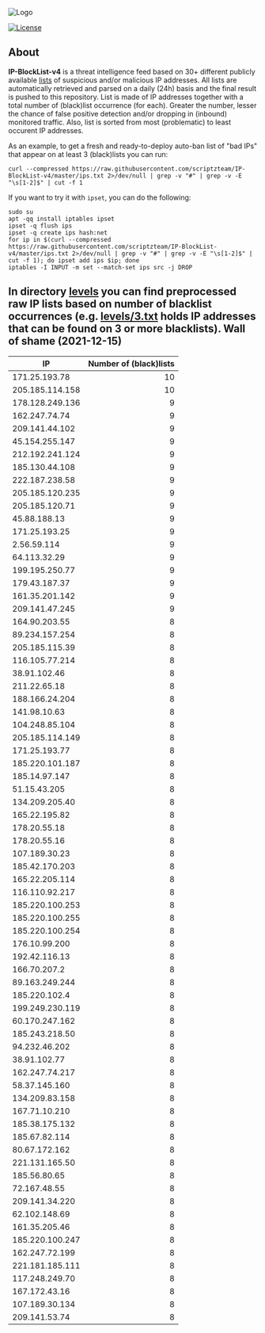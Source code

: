 ![Logo](https://i.imgur.com/PyKLAe7.png)

[![License](https://img.shields.io/badge/license-The_Unlicense-red.svg)](https://unlicense.org/)

About
----

**IP-BlockList-v4** is a threat intelligence feed based on 30+ different publicly available [lists](https://github.com/stamparm/maltrail) of suspicious and/or malicious IP addresses. All lists are automatically retrieved and parsed on a daily (24h) basis and the final result is pushed to this repository. List is made of IP addresses together with a total number of (black)list occurrence (for each). Greater the number, lesser the chance of false positive detection and/or dropping in (inbound) monitored traffic. Also, list is sorted from most (problematic) to least occurent IP addresses.

As an example, to get a fresh and ready-to-deploy auto-ban list of "bad IPs" that appear on at least 3 (black)lists you can run:

```
curl --compressed https://raw.githubusercontent.com/scriptzteam/IP-BlockList-v4/master/ips.txt 2>/dev/null | grep -v "#" | grep -v -E "\s[1-2]$" | cut -f 1
```

If you want to try it with `ipset`, you can do the following:

```
sudo su
apt -qq install iptables ipset
ipset -q flush ips
ipset -q create ips hash:net
for ip in $(curl --compressed https://raw.githubusercontent.com/scriptzteam/IP-BlockList-v4/master/ips.txt 2>/dev/null | grep -v "#" | grep -v -E "\s[1-2]$" | cut -f 1); do ipset add ips $ip; done
iptables -I INPUT -m set --match-set ips src -j DROP
```

In directory [levels](levels) you can find preprocessed raw IP lists based on number of blacklist occurrences (e.g. [levels/3.txt](levels/3.txt) holds IP addresses that can be found on 3 or more blacklists).
Wall of shame (2021-12-15)
----

|IP|Number of (black)lists|
|---|--:|
171.25.193.78|10
205.185.114.158|10
178.128.249.136|9
162.247.74.74|9
209.141.44.102|9
45.154.255.147|9
212.192.241.124|9
185.130.44.108|9
222.187.238.58|9
205.185.120.235|9
205.185.120.71|9
45.88.188.13|9
171.25.193.25|9
2.56.59.114|9
64.113.32.29|9
199.195.250.77|9
179.43.187.37|9
161.35.201.142|9
209.141.47.245|9
164.90.203.55|8
89.234.157.254|8
205.185.115.39|8
116.105.77.214|8
38.91.102.46|8
211.22.65.18|8
188.166.24.204|8
141.98.10.63|8
104.248.85.104|8
205.185.114.149|8
171.25.193.77|8
185.220.101.187|8
185.14.97.147|8
51.15.43.205|8
134.209.205.40|8
165.22.195.82|8
178.20.55.18|8
178.20.55.16|8
107.189.30.23|8
185.42.170.203|8
165.22.205.114|8
116.110.92.217|8
185.220.100.253|8
185.220.100.255|8
185.220.100.254|8
176.10.99.200|8
192.42.116.13|8
166.70.207.2|8
89.163.249.244|8
185.220.102.4|8
199.249.230.119|8
60.170.247.162|8
185.243.218.50|8
94.232.46.202|8
38.91.102.77|8
162.247.74.217|8
58.37.145.160|8
134.209.83.158|8
167.71.10.210|8
185.38.175.132|8
185.67.82.114|8
80.67.172.162|8
221.131.165.50|8
185.56.80.65|8
72.167.48.55|8
209.141.34.220|8
62.102.148.69|8
161.35.205.46|8
185.220.100.247|8
162.247.72.199|8
221.181.185.111|8
117.248.249.70|8
167.172.43.16|8
107.189.30.134|8
209.141.53.74|8
